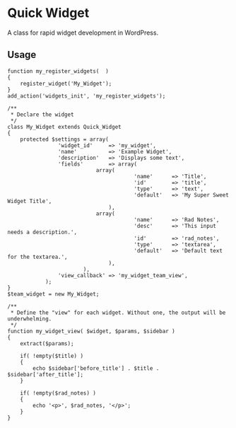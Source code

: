 Quick Widget
============

A class for rapid widget development in WordPress.

Usage
-----

    function my_register_widgets(  )
    {
    	register_widget('My_Widget');
    }
    add_action('widgets_init', 'my_register_widgets');

    /**
     * Declare the widget
     */
    class My_Widget extends Quick_Widget
    {
        protected $settings = array(
                    'widget_id'     => 'my_widget',
                    'name'	        => 'Example Widget',
                    'description'   => 'Displays some text',
                    'fields'        => array(
                                array(
                                            'name'      => 'Title',
                                            'id'        => 'title',
                                            'type'      => 'text',
                                            'default'   => 'My Super Sweet Widget Title',
                                    ),
                                array(
                                            'name'      => 'Rad Notes',
                                            'desc' 	    => 'This input needs a description.',
                                            'id'        => 'rad_notes',
                                            'type'      => 'textarea',
                                            'default'   => 'Default text for the textarea.',
                                    ),
                            ),
                    'view_callback' => 'my_widget_team_view',
                );
    }
    $team_widget = new My_Widget;

    /**
     * Define the "view" for each widget. Without one, the output will be underwhelming.
     */
    function my_widget_view( $widget, $params, $sidebar )
    {
        extract($params);

        if( !empty($title) )
        {
            echo $sidebar['before_title'] . $title . $sidebar['after_title'];
        }

        if( !empty($rad_notes) )
        {
            echo '<p>', $rad_notes, '</p>';
        }
    }
